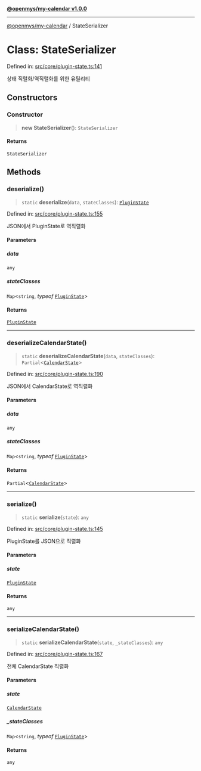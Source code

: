 [**@openmys/my-calendar v1.0.0**](../README.md)

***

[@openmys/my-calendar](../globals.md) / StateSerializer

# Class: StateSerializer

Defined in: [src/core/plugin-state.ts:141](https://github.com/openmys/my-calendar/blob/96ebce4306bfb6a4ab4c4297a9b422c56933c5da/src/core/plugin-state.ts#L141)

상태 직렬화/역직렬화를 위한 유틸리티

## Constructors

### Constructor

> **new StateSerializer**(): `StateSerializer`

#### Returns

`StateSerializer`

## Methods

### deserialize()

> `static` **deserialize**(`data`, `stateClasses`): [`PluginState`](PluginState.md)

Defined in: [src/core/plugin-state.ts:155](https://github.com/openmys/my-calendar/blob/96ebce4306bfb6a4ab4c4297a9b422c56933c5da/src/core/plugin-state.ts#L155)

JSON에서 PluginState로 역직렬화

#### Parameters

##### data

`any`

##### stateClasses

`Map`\<`string`, *typeof* [`PluginState`](PluginState.md)\>

#### Returns

[`PluginState`](PluginState.md)

***

### deserializeCalendarState()

> `static` **deserializeCalendarState**(`data`, `stateClasses`): `Partial`\<[`CalendarState`](../interfaces/CalendarState.md)\>

Defined in: [src/core/plugin-state.ts:190](https://github.com/openmys/my-calendar/blob/96ebce4306bfb6a4ab4c4297a9b422c56933c5da/src/core/plugin-state.ts#L190)

JSON에서 CalendarState로 역직렬화

#### Parameters

##### data

`any`

##### stateClasses

`Map`\<`string`, *typeof* [`PluginState`](PluginState.md)\>

#### Returns

`Partial`\<[`CalendarState`](../interfaces/CalendarState.md)\>

***

### serialize()

> `static` **serialize**(`state`): `any`

Defined in: [src/core/plugin-state.ts:145](https://github.com/openmys/my-calendar/blob/96ebce4306bfb6a4ab4c4297a9b422c56933c5da/src/core/plugin-state.ts#L145)

PluginState를 JSON으로 직렬화

#### Parameters

##### state

[`PluginState`](PluginState.md)

#### Returns

`any`

***

### serializeCalendarState()

> `static` **serializeCalendarState**(`state`, `_stateClasses`): `any`

Defined in: [src/core/plugin-state.ts:167](https://github.com/openmys/my-calendar/blob/96ebce4306bfb6a4ab4c4297a9b422c56933c5da/src/core/plugin-state.ts#L167)

전체 CalendarState 직렬화

#### Parameters

##### state

[`CalendarState`](../interfaces/CalendarState.md)

##### \_stateClasses

`Map`\<`string`, *typeof* [`PluginState`](PluginState.md)\>

#### Returns

`any`
